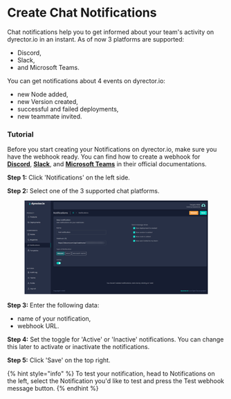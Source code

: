 # Create Chat Notifications

Chat notifications help you to get informed about your team's activity on dyrector.io in an instant. As of now 3 platforms are supported:

* Discord,
* Slack,
* and Microsoft Teams.

You can get notifications about 4 events on dyrector.io:

* new Node added,
* new Version created,
* successful and failed deployments,
* new teammate invited.

### Tutorial

Before you start creating your Notifications on dyrector.io, make sure you have the webhook ready. You can find how to create a webhook for [**Discord**](https://support.discord.com/hc/en-us/articles/228383668-Intro-to-Webhooks), [**Slack**](https://slack.com/help/articles/115005265063-Incoming-webhooks-for-Slack), and [**Microsoft Teams**](https://docs.microsoft.com/en-us/microsoftteams/platform/webhooks-and-connectors/how-to/add-incoming-webhook) in their official documentations.

**Step 1:** Click 'Notifications' on the left side.

**Step 2:** Select one of the 3 supported chat platforms.

<figure><img src="../../.gitbook/assets/dyrector-io-notifications.png" alt=""><figcaption></figcaption></figure>

**Step 3:** Enter the following data:

* name of your notification,
* webhook URL.

**Step 4:** Set the toggle for 'Active' or 'Inactive' notifications. You can change this later to activate or inactivate the notifications.

**Step 5:** Click 'Save' on the top right.

{% hint style="info" %}
To test your notification, head to Notifications on the left, select the Notification you'd like to test and press the Test webhook message button.
{% endhint %}
